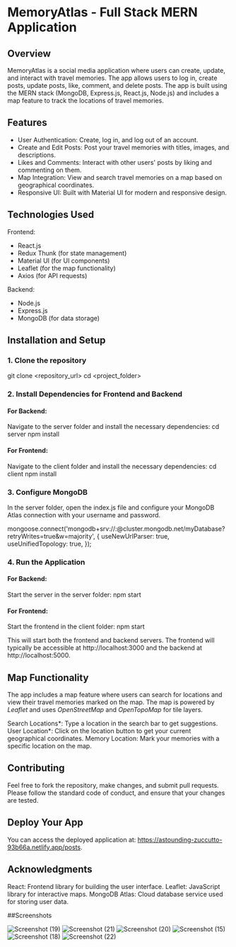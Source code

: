 # MemoryAtlas - Full Stack MERN Application

## Overview
MemoryAtlas is a social media application where users can create, update, and interact with travel memories. The app allows users to log in, create posts, update posts, like, comment, and delete posts. The app is built using the MERN stack (MongoDB, Express.js, React.js, Node.js) and includes a map feature to track the locations of travel memories.

## Features
- User Authentication: Create, log in, and log out of an account.
- Create and Edit Posts: Post your travel memories with titles, images, and descriptions.
- Likes and Comments: Interact with other users' posts by liking and commenting on them.
- Map Integration: View and search travel memories on a map based on geographical coordinates.
- Responsive UI: Built with Material UI for modern and responsive design.

## Technologies Used
  Frontend:
  - React.js
  - Redux Thunk (for state management)
  - Material UI (for UI components)
  - Leaflet (for the map functionality)
  - Axios (for API requests)

  Backend:
  - Node.js
  - Express.js
  - MongoDB (for data storage)

## Installation and Setup

### 1. Clone the repository
git clone <repository_url>
cd <project_folder>

### 2. Install Dependencies for Frontend and Backend
#### For Backend:
Navigate to the server folder and install the necessary dependencies:
cd server
npm install


#### For Frontend:
Navigate to the client folder and install the necessary dependencies:
cd client
npm install


### 3. Configure MongoDB
In the server folder, open the index.js file and configure your MongoDB Atlas connection with your username and password.


mongoose.connect('mongodb+srv://<username>:<password>@cluster.mongodb.net/myDatabase?retryWrites=true&w=majority', {
  useNewUrlParser: true,
  useUnifiedTopology: true,
});


### 4. Run the Application

#### For Backend:
Start the server in the server folder:
npm start


#### For Frontend:
Start the frontend in the client folder:
npm start

This will start both the frontend and backend servers. The frontend will typically be accessible at http://localhost:3000 and the backend at http://localhost:5000.

## Map Functionality
The app includes a map feature where users can search for locations and view their travel memories marked on the map. The map is powered by *Leaflet* and uses *OpenStreetMap* and *OpenTopoMap* for tile layers.

Search Locations*: Type a location in the search bar to get suggestions.
User Location*: Click on the location button to get your current geographical coordinates.
Memory Location: Mark your memories with a specific location on the map.

## Contributing
Feel free to fork the repository, make changes, and submit pull requests. Please follow the standard code of conduct, and ensure that your changes are tested.

## Deploy Your App
You can access the deployed application at: https://astounding-zuccutto-93b66a.netlify.app/posts.

## Acknowledgments
React: Frontend library for building the user interface.
Leaflet: JavaScript library for interactive maps.
MongoDB Atlas: Cloud database service used for storing user data.

##Screenshots

![Screenshot (19)](https://github.com/user-attachments/assets/2ad1ccbf-91d2-4542-bf38-6bc3d2f64781)
![Screenshot (21)](https://github.com/user-attachments/assets/e2ed089e-3c38-4f64-a3ae-7dceeead609a)
![Screenshot (20)](https://github.com/user-attachments/assets/ec0f4ea9-c1dc-4370-a445-02cefab37ce5)
![Screenshot (15)](https://github.com/user-attachments/assets/56229476-9f52-47fc-9d32-e44e947aad0f)
![Screenshot (18)](https://github.com/user-attachments/assets/db901ecf-3ca0-4355-9ab5-511c21e2e9ec)
![Screenshot (22)](https://github.com/user-attachments/assets/eda07775-88ba-4b76-ab03-43976852c759)





  
